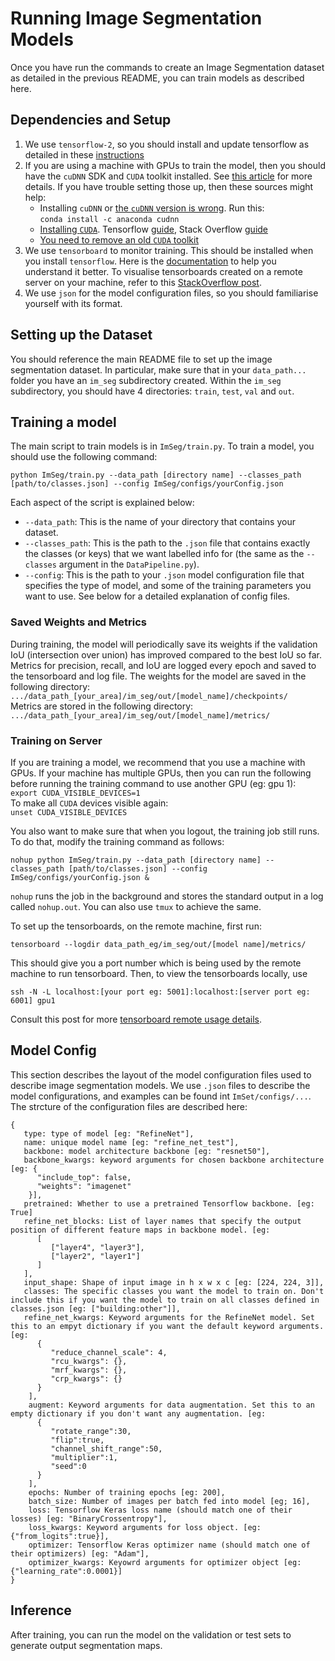 # Running Image Segmentation Models

Once you have run the commands to create an Image Segmentation dataset as detailed in the previous README, you can train models as described here.

## Dependencies and Setup
1. We use `tensorflow-2`, so you should install and update tensorflow as detailed in these [instructions](https://www.tensorflow.org/install)
2. If you are using a machine with GPUs to train the model, then you should have the `cuDNN` SDK and `CUDA` toolkit installed. See [this article](https://www.tensorflow.org/install/gpu#software_requirements) for more details. If you have trouble setting those up, then these sources might help:
   * Installing `cuDNN` or [the `cuDNN` version is wrong](https://github.com/tensorflow/tensorflow/issues/23715). Run this:  
   `conda install -c anaconda cudnn`
   * [Installing `CUDA`](https://docs.nvidia.com/cuda/cuda-installation-guide-linux/index.html). Tensorflow [guide](https://www.tensorflow.org/install/gpu#install_cuda_with_apt), Stack Overflow [guide](https://askubuntu.com/questions/799184/how-can-i-install-cuda-on-ubuntu-16-04)
   * [You need to remove an old `CUDA` toolkit](https://askubuntu.com/questions/530043/removing-nvidia-cuda-toolkit-and-installing-new-one)
3. We use `tensorboard` to monitor training. This should be installed when you install `tensorflow`. Here is the [documentation](https://www.tensorflow.org/tensorboard/get_started) to help you understand it better. To visualise tensorboards created on a remote server on your machine, refer to this [StackOverflow post](https://stackoverflow.com/questions/37987839/how-can-i-run-tensorboard-on-a-remote-server).
4. We use `json` for the model configuration files, so you should familiarise yourself with its format.

## Setting up the Dataset

You should reference the main README file to set up the image segmentation dataset. In particular, make sure that in your `data_path...` folder you have an `im_seg` subdirectory created. Within the `im_seg` subdirectory, you should have 4 directories: `train`, `test`, `val` and `out`.

## Training a model

The main script to train models is in `ImSeg/train.py`. To train a model, you should use the following command:
```
python ImSeg/train.py --data_path [directory name] --classes_path [path/to/classes.json] --config ImSeg/configs/yourConfig.json
```
Each aspect of the script is explained below:
* `--data_path`: This is the name of your directory that contains your dataset.
* `--classes_path`: This is the path to the `.json` file that contains exactly the classes (or keys) that we want labelled info for (the same as the `--classes` argument in the `DataPipeline.py`).
* `--config`: This is the path to your `.json` model configuration file that specifies the type of model, and some of the training parameters you want to use. See below for a detailed explanation of config files.

### Saved Weights and Metrics

During training, the model will periodically save its weights if the validation IoU (intersection over union) has improved compared to the best IoU so far. Metrics for precision, recall, and IoU are logged every epoch and saved to the tensorboard and log file. The weights for the model are saved in the following directory:  
`.../data_path_[your_area]/im_seg/out/[model_name]/checkpoints/`  
Metrics are stored in the following directory:  
`.../data_path_[your_area]/im_seg/out/[model_name]/metrics/`


### Training on Server
If you are training a model, we recommend that you use a machine with GPUs. If your machine has multiple GPUs, then you can run the following before running the training command to use another GPU (eg: gpu 1):  
`export CUDA_VISIBLE_DEVICES=1`  
To make all `CUDA` devices visible again:  
`unset CUDA_VISIBLE_DEVICES`  

You also want to make sure that when you logout, the training job still runs. To do that, modify the training command as follows:
```
nohup python ImSeg/train.py --data_path [directory name] --classes_path [path/to/classes.json] --config ImSeg/configs/yourConfig.json &
```
`nohup` runs the job in the background and stores the standard output in a log called `nohup.out`. You can also use `tmux` to achieve the same.

To set up the tensorboards, on the remote machine, first run:
```
tensorboard --logdir data_path_eg/im_seg/out/[model name]/metrics/
```
This should give you a port number which is being used by the remote machine to run tensorboard. Then, to view the tensorboards locally, use 
```
ssh -N -L localhost:[your port eg: 5001]:localhost:[server port eg: 6001] gpu1
```
Consult this post for more [tensorboard remote usage details](https://stackoverflow.com/questions/37987839/how-can-i-run-tensorboard-on-a-remote-server).

## Model Config 

This section describes the layout of the model configuration files used to describe image segmentation models. We use `.json` files to describe the model configurations, and examples can be found int `ImSet/configs/...`. The strcture of the configuration files are described here:
```
{  
   type: type of model [eg: "RefineNet"],  
   name: unique model name [eg: "refine_net_test"],  
   backbone: model architecture backbone [eg: "resnet50"],  
   backbone_kwargs: keyword arguments for chosen backbone architecture [eg: {  
      "include_top": false,  
      "weights": "imagenet"  
    }],
   pretrained: Whether to use a pretrained Tensorflow backbone. [eg: True]  
   refine_net_blocks: List of layer names that specify the output position of different feature maps in backbone model. [eg:  
      [  
         ["layer4", "layer3"],  
         ["layer2", "layer1"]  
      ]  
   ],  
   input_shape: Shape of input image in h x w x c [eg: [224, 224, 3]],  
   classes: The specific classes you want the model to train on. Don't include this if you want the model to train on all classes defined in classes.json [eg: ["building:other"]],  
   refine_net_kwargs: Keyword arguments for the RefineNet model. Set this to an empyt dictionary if you want the default keyword arguments. [eg:   
      {   
         "reduce_channel_scale": 4,  
         "rcu_kwargs": {},  
         "mrf_kwargs": {},  
         "crp_kwargs": {}  
      }  
    ],  
    augment: Keyword arguments for data augmentation. Set this to an empty dictionary if you don't want any augmentation. [eg:   
      {  
         "rotate_range":30,  
         "flip":true,   
         "channel_shift_range":50,   
         "multiplier":1,   
         "seed":0  
      }  
    ],  
    epochs: Number of training epochs [eg: 200],  
    batch_size: Number of images per batch fed into model [eg; 16],  
    loss: Tensorflow Keras loss name (should match one of their losses) [eg: "BinaryCrossentropy"],  
    loss_kwargs: Keyword arguments for loss object. [eg: {"from_logits":true}],  
    optimizer: Tensorflow Keras optimizer name (should match one of their optimizers) [eg: "Adam"],  
    optimizer_kwargs: Keyowrd arguments for optimizer object [eg: {"learning_rate":0.0001}]  
}  
```

## Inference
After training, you can run the model on the validation or test sets to generate output segmentation maps. 